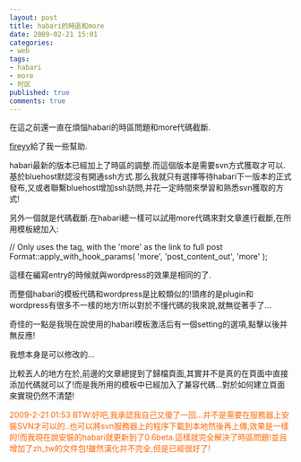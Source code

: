 ```yaml
---
layout: post
title: habari的時區和more
date: 2009-02-21 15:01
categories: 
- web
tags:
- habari
- more
- 时区
published: true
comments: true
---
```

<p>在這之前還一直在煩惱habari的時區問題和more代碼截斷.</p>

<p><a href="http://fireyy.com/" target="_blank">fireyy</a>給了我一些幫助.</p>

<p><!--more--></p>

<p>habari最新的版本已經加上了時區的調整.而這個版本是需要svn方式獲取才可以.基於bluehost默認沒有開通ssh方式.那么我就只有選擇等待habari下一版本的正式發布,又或者聯繫bluehost增加ssh訪問,并花一定時間來學習和熟悉svn獲取的方式!</p>

<p>另外一個就是代碼截斷.在habari總一樣可以試用more代碼來對文章進行截斷,在所用模板總加入:</p>

<p>// Only uses the <!--more--> tag, with the 'more' as the link to full post<br />
Format::apply_with_hook_params( 'more', 'post_content_out', 'more' );</p>

<p>這樣在編寫entry的時候就與wordpress的效果是相同的了.</p>

<p>而整個habari的模板代碼和wordpress是比較類似的!頭疼的是plugin和wordpress有很多不一樣的地方!所以對於不懂代碼的我來說,就無從著手了...</p>

<p>奇怪的一點是我現在說使用的habari模板激活后有一個setting的選項,點擊以後并無反應!</p>

<p>我想本身是可以修改的...</p>

<p>比較丟人的地方在於,前邊的文章總提到了歸檔頁面,其實并不是真的在頁面中直接添加代碼就可以了!而是我所用的模板中已經加入了兼容代碼...對於如何建立頁面來實現仍然不清楚!</p>

<p><span style="color: #ff6600;">
</span></p>

<p><span style="color: #ff6600;">2009-2-21 01:53 BTW:好吧,我承認我自己又傻了一回...并不是需要在服務器上安裝SVN才可以的..也可以將svn服務器上的程序下載到本地然後再上傳,效果是一樣的!而我現在說安裝的habari就更新到了0.6beta.這樣就完全解決了時區問題!並且增加了zh_tw的文件包!雖然漢化并不完全,但是已經很好了!</span></p>
